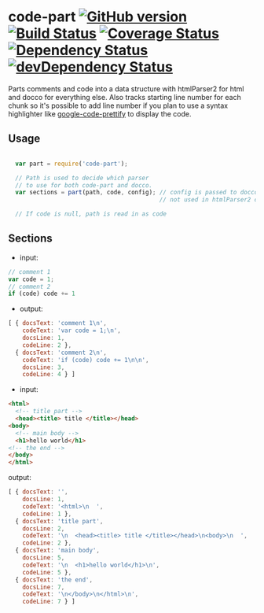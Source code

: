 # code-part [![GitHub version](https://badge.fury.io/gh/bline%2Fcode-part.svg)](http://badge.fury.io/gh/bline%2Fcode-part) [![Build Status](https://secure.travis-ci.org/bline/code-part.png?branch=master)](http://travis-ci.org/bline/code-part) [![Coverage Status](https://coveralls.io/repos/bline/code-part/badge.png?branch=master)](https://coveralls.io/r/bline/code-part?branch=master) [![Dependency Status](https://david-dm.org/bline/code-part.svg)](https://david-dm.org/bline/code-part) [![devDependency Status](https://david-dm.org/bline/code-part/dev-status.svg)](https://david-dm.org/bline/code-part#info=devDependencies)

Parts comments and code into a data structure with htmlParser2 for html and
docco for everything else. Also tracks starting line number for each chunk so
it's possible to add line number if you plan to use a syntax highlighter like
[google-code-prettify](https://code.google.com/p/google-code-prettify/) to
display the code.

## Usage

```javascript

  var part = require('code-part');

  // Path is used to decide which parser
  // to use for both code-part and docco.
  var sections = part(path, code, config); // config is passed to docco
                                           // not used in htmlParser2 code path

  // If code is null, path is read in as code
```

## Sections

* input:

```javascript
// comment 1
var code = 1;
// comment 2
if (code) code += 1
```

* output:

```javascript
[ { docsText: 'comment 1\n',
    codeText: 'var code = 1;\n',
    docsLine: 1,
    codeLine: 2 },
  { docsText: 'comment 2\n',
    codeText: 'if (code) code += 1\n\n',
    docsLine: 3,
    codeLine: 4 } ]
```

* input:

```html
<html>
  <!-- title part -->
  <head><title> title </title></head>
<body>
  <!-- main body -->
  <h1>hello world</h1>
<!-- the end -->
</body>
</html>
```

output:

```javascript
[ { docsText: '',
    docsLine: 1,
    codeText: '<html>\n  ',
    codeLine: 1 },
  { docsText: 'title part',
    docsLine: 2,
    codeText: '\n  <head><title> title </title></head>\n<body>\n  ',
    codeLine: 2 },
  { docsText: 'main body',
    docsLine: 5,
    codeText: '\n  <h1>hello world</h1>\n',
    codeLine: 5 },
  { docsText: 'the end',
    docsLine: 7,
    codeText: '\n</body>\n</html>\n',
    codeLine: 7 } ]
```

